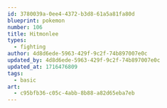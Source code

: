 ```yaml
---
id: 3780039a-0ee4-4372-b3d8-61a5a81fa80d
blueprint: pokemon
number: 106
title: Hitmonlee
types:
  - fighting
author: 4d8d6ede-5963-429f-9c2f-74b897007e0c
updated_by: 4d8d6ede-5963-429f-9c2f-74b897007e0c
updated_at: 1716476809
tags:
  - basic
art:
  - c95bfb36-c05c-4abb-8b88-a82d65eba7eb
---
```

